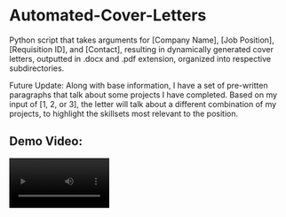 # Automated-Cover-Letters
Python script that takes arguments for [Company Name], [Job Position],  [Requisition ID], and [Contact], resulting in dynamically generated cover letters, outputted in .docx and .pdf extension, organized into respective subdirectories.

Future Update:
Along with base information, I have a set of pre-written paragraphs that talk about some projects I have completed. Based on my input of [1, 2, or 3], the letter will talk about a different combination of my 
projects, to highlight the skillsets most relevant to the position.

<h2>Demo Video:</h2>
<video src='(https://www.youtube.com/watch?v=Yr1to5v1HC8&ab_channel=DeepStudios)https://www.youtube.com/watch?v=Yr1to5v1HC8&ab_channel=DeepStudios' width=180/>
